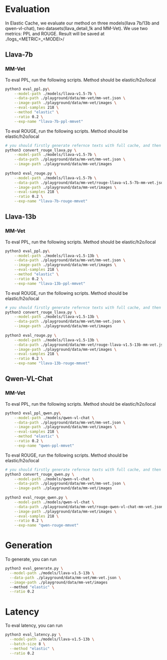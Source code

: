 # Evaluation

In Elastic Cache, we evaluate our method on three models(llava 7b/13b and qwen-vl-chat), two datasets(llava_detail_1k and MM-Vet). We use two metrics: PPL and ROUGE. Result will be saved at ./logs\_\<METRIC\>\_\<MODEl\>/

## Llava-7b

### MM-Vet

To eval PPL, run the following scripts. Method should be elastic/h2o/local

```bash
python3 eval_ppl.py\
	--model-path ./models/llava-v1.5-7b \
	--data-path ./playground/data/mm-vet/mm-vet.json \
	--image-path ./playground/data/mm-vet/images \
	--eval-samples 218 \
	--method "elastic" \
	--ratio 0.2 \
	--exp-name "llava-7b-ppl-mmvet"
```

To eval ROUGE, run the following scripts. Method should be elastic/h2o/local

```bash
# you should firstly generate refernce texts with full cache, and then run the evaluation
python3 convert_rouge_llava.py \
	--model-path ./models/llava-v1.5-7b \
	--data-path ./playground/data/mm-vet/mm-vet.json \
	--image-path ./playground/data/mm-vet/images 
	
python3 eval_rouge.py \
	--model-path ./models/llava-v1.5-7b \
	--data-path ./playground/data/mm-vet/rouge-llava-v1.5-7b-mm-vet.json \
	--image-path ./playground/data/mm-vet/images \
	--eval-samples 218 \
    --ratio 0.2 \
    --exp-name "llava-7b-rouge-mmvet"
```

## Llava-13b

### MM-Vet

To eval PPL, run the following scripts. Method should be elastic/h2o/local

```bash
python3 eval_ppl.py\
	--model-path ./models/llava-v1.5-13b \
	--data-path ./playground/data/mm-vet/mm-vet.json \
	--image-path ./playground/data/mm-vet/images \
	--eval-samples 218 \
	--method "elastic" \
	--ratio 0.2 \
	--exp-name "llava-13b-ppl-mmvet"
```

To eval ROUGE, run the following scripts. Method should be elastic/h2o/local

```bash
# you should firstly generate refernce texts with full cache, and then run the evaluation
python3 convert_rouge_llava.py \
	--model-path ./models/llava-v1.5-13b \
	--data-path ./playground/data/mm-vet/mm-vet.json \
	--image-path ./playground/data/mm-vet/images 
	
python3 eval_rouge.py \
	--model-path ./models/llava-v1.5-13b \
	--data-path ./playground/data/mm-vet/rouge-llava-v1.5-13b-mm-vet.json \
	--image-path ./playground/data/mm-vet/images \
	--eval-samples 218 \
    --ratio 0.2 \
    --exp-name "llava-13b-rouge-mmvet"
```


## Qwen-VL-Chat

### MM-Vet

To eval PPL, run the following scripts. Method should be elastic/h2o/local

```bash
python3 eval_ppl_qwen.py\
	--model-path ./models/qwen-vl-chat \
	--data-path ./playground/data/mm-vet/mm-vet.json \
	--image-path ./playground/data/mm-vet/images \
	--eval-samples 218 \
	--method "elastic" \
	--ratio 0.2 \
	--exp-name "qwen-ppl-mmvet"
```

To eval ROUGE, run the following scripts. Method should be elastic/h2o/local

```bash
# you should firstly generate refernce texts with full cache, and then run the evaluation
python3 convert_rouge_qwen.py \
	--model-path ./models/qwen-vl-chat \
	--data-path ./playground/data/mm-vet/mm-vet.json \
	--image-path ./playground/data/mm-vet/images
	
python3 eval_rouge_qwen.py \
	--model-path ./models/qwen-vl-chat \
	--data-path ./playground/data/mm-vet/rouge-qwen-vl-chat-mm-vet.json \
	--image-path ./playground/data/mm-vet/images \
	--eval-samples 218 \
    --ratio 0.2 \
    --exp-name "qwen-rouge-mmvet"
```

# Generation

 To generate, you can run

  ```bash
  python3 eval_generate.py \
  	--model-path ./models/llava-v1.5-13b \
	--data-path ./playground/data/mm-vet/mm-vet.json \
	--image-path ./playground/data/mm-vet/images
  	--method "elastic" \
    --ratio 0.2 
  ```

# Latency

To eval latency, you can run

  ```bash
  python3 eval_latency.py \
  	--model-path ./models/llava-v1.5-13b \
	--batch-size 8 \
  	--method "elastic" \
    --ratio 0.2 
  ```
